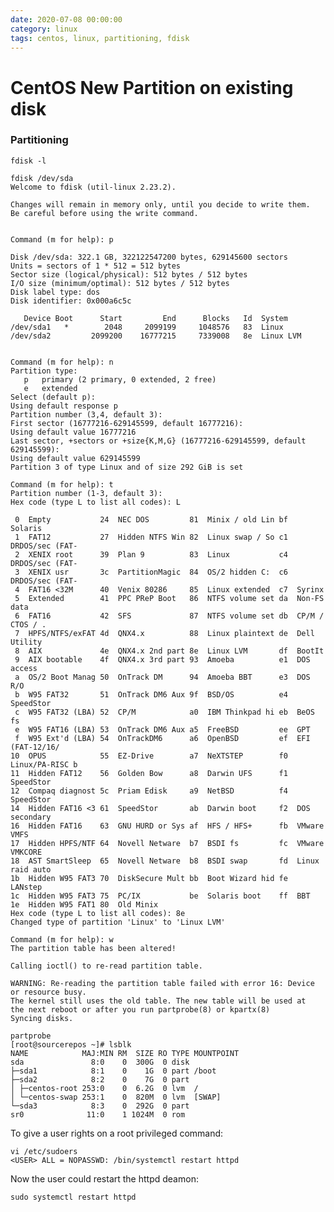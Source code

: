 ```yaml
--- 
date: 2020-07-08 00:00:00
category: linux
tags: centos, linux, partitioning, fdisk
---
```

# CentOS New Partition on existing disk

### Partitioning

    fdisk -l

    fdisk /dev/sda
    Welcome to fdisk (util-linux 2.23.2).
     
    Changes will remain in memory only, until you decide to write them.
    Be careful before using the write command.
     
     
    Command (m for help): p
     
    Disk /dev/sda: 322.1 GB, 322122547200 bytes, 629145600 sectors
    Units = sectors of 1 * 512 = 512 bytes
    Sector size (logical/physical): 512 bytes / 512 bytes
    I/O size (minimum/optimal): 512 bytes / 512 bytes
    Disk label type: dos
    Disk identifier: 0x000a6c5c
     
       Device Boot      Start         End      Blocks   Id  System
    /dev/sda1   *        2048     2099199     1048576   83  Linux
    /dev/sda2         2099200    16777215     7339008   8e  Linux LVM
     
     
    Command (m for help): n
    Partition type:
       p   primary (2 primary, 0 extended, 2 free)
       e   extended
    Select (default p):
    Using default response p
    Partition number (3,4, default 3):
    First sector (16777216-629145599, default 16777216):
    Using default value 16777216
    Last sector, +sectors or +size{K,M,G} (16777216-629145599, default 629145599):
    Using default value 629145599
    Partition 3 of type Linux and of size 292 GiB is set
     
    Command (m for help): t
    Partition number (1-3, default 3):
    Hex code (type L to list all codes): L
     
     0  Empty           24  NEC DOS         81  Minix / old Lin bf  Solaris
     1  FAT12           27  Hidden NTFS Win 82  Linux swap / So c1  DRDOS/sec (FAT-
     2  XENIX root      39  Plan 9          83  Linux           c4  DRDOS/sec (FAT-
     3  XENIX usr       3c  PartitionMagic  84  OS/2 hidden C:  c6  DRDOS/sec (FAT-
     4  FAT16 <32M      40  Venix 80286     85  Linux extended  c7  Syrinx
     5  Extended        41  PPC PReP Boot   86  NTFS volume set da  Non-FS data
     6  FAT16           42  SFS             87  NTFS volume set db  CP/M / CTOS / .
     7  HPFS/NTFS/exFAT 4d  QNX4.x          88  Linux plaintext de  Dell Utility
     8  AIX             4e  QNX4.x 2nd part 8e  Linux LVM       df  BootIt
     9  AIX bootable    4f  QNX4.x 3rd part 93  Amoeba          e1  DOS access
     a  OS/2 Boot Manag 50  OnTrack DM      94  Amoeba BBT      e3  DOS R/O
     b  W95 FAT32       51  OnTrack DM6 Aux 9f  BSD/OS          e4  SpeedStor
     c  W95 FAT32 (LBA) 52  CP/M            a0  IBM Thinkpad hi eb  BeOS fs
     e  W95 FAT16 (LBA) 53  OnTrack DM6 Aux a5  FreeBSD         ee  GPT
     f  W95 Ext'd (LBA) 54  OnTrackDM6      a6  OpenBSD         ef  EFI (FAT-12/16/
    10  OPUS            55  EZ-Drive        a7  NeXTSTEP        f0  Linux/PA-RISC b
    11  Hidden FAT12    56  Golden Bow      a8  Darwin UFS      f1  SpeedStor
    12  Compaq diagnost 5c  Priam Edisk     a9  NetBSD          f4  SpeedStor
    14  Hidden FAT16 <3 61  SpeedStor       ab  Darwin boot     f2  DOS secondary
    16  Hidden FAT16    63  GNU HURD or Sys af  HFS / HFS+      fb  VMware VMFS
    17  Hidden HPFS/NTF 64  Novell Netware  b7  BSDI fs         fc  VMware VMKCORE
    18  AST SmartSleep  65  Novell Netware  b8  BSDI swap       fd  Linux raid auto
    1b  Hidden W95 FAT3 70  DiskSecure Mult bb  Boot Wizard hid fe  LANstep
    1c  Hidden W95 FAT3 75  PC/IX           be  Solaris boot    ff  BBT
    1e  Hidden W95 FAT1 80  Old Minix
    Hex code (type L to list all codes): 8e
    Changed type of partition 'Linux' to 'Linux LVM'
     
    Command (m for help): w
    The partition table has been altered!
     
    Calling ioctl() to re-read partition table.
     
    WARNING: Re-reading the partition table failed with error 16: Device or resource busy.
    The kernel still uses the old table. The new table will be used at
    the next reboot or after you run partprobe(8) or kpartx(8)
    Syncing disks.
     
    partprobe
    [root@sourcerepos ~]# lsblk
    NAME            MAJ:MIN RM  SIZE RO TYPE MOUNTPOINT
    sda               8:0    0  300G  0 disk
    ├─sda1            8:1    0    1G  0 part /boot
    ├─sda2            8:2    0    7G  0 part
    │ ├─centos-root 253:0    0  6.2G  0 lvm  /
    │ └─centos-swap 253:1    0  820M  0 lvm  [SWAP]
    └─sda3            8:3    0  292G  0 part
    sr0              11:0    1 1024M  0 rom


To give a user rights on a root privileged command:

    vi /etc/sudoers
    <USER> ALL = NOPASSWD: /bin/systemctl restart httpd

Now the user could restart the httpd deamon:
    
    sudo systemctl restart httpd
